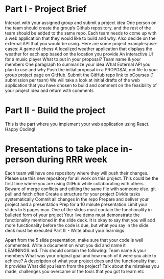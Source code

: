 # Part I - Project Brief 
Interact with your assigned group and submit a project idea 
One person on the team should create the group’s Github repository, and the rest of the team should be added to the same repo.
Each team needs to come up with a web application that they would like to build and why. 
Also decide on the external API that you would be using. Here are some project examples/use-cases:
A game of chess
A localized weather application that displays the weather for each app based on the location you provide
An interactive UI for a music player
What to put in your proposal?
Team name & your members
One paragraph to summarize your idea
What External API you plan to use and why
Push the initial proposal in a PROPOSAL.md file to your group project page on GitHub. Submit the GitHub repo link to bCourses (1 submission per team)
We will take a look at initial drafts of the web application that you have chosen to build and comment on the feasibility of your project idea and return with comments
# Part II - Build the project
This is the part where you implement your web application using React. Happy Coding!

# Presentations to take place in-person during RRR week

Each team will have one repository where they will push their changes. Please use this new repository for all work on this project. 
This could be the first time where you are using GitHub while collaborating with others. Beware of merge conflicts and editing the same file with someone else.
git pull and fetch often
Create a structure for your project
Divide tasks systematically
Commit all changes in the repo
Prepare and deliver your project and a presentation
Prep for a 10 minute presentation
Limit your slides to 5 pages max. 
One of the slides must contain the functionality in bulleted form of your project
Your live demo must demonstrate the functionality mentioned in the slide deck. It is okay to say that you will add more functionality before the code is due, but what you say in the slide deck must be executed
Part III - Write about your learnings

Apart from the 5 slide presentation, make sure that your code is well commented.
Write a document on what you did and name it LEARNINGS.md. This should contain the following:
Team name & your members
What was your original goal and how much of it were you able to achieve?
A description of what your project does and the functionality that it provides
What did you learn from the project? Talk about the mistakes you made, challenges you overcame or the tools that you got to learn etc

